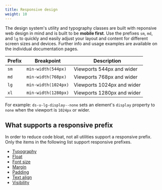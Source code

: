 ```yaml
---
title: Responsive design
weight: 10
---
```


The design system's utility and typography classes are built with reponsive web design in mind and is built to be **mobile first**. Use the prefixes `sm`, `md`, and `lg` to quickly and easily adjust your layout and content for different screen sizes and devices. Further info and usage examples are available on the individual documentation pages.

| Prefix | Breakpoint | Description |
| ------ | ---------- | ----------- |
| `sm` | `min-width(544px)` | Viewports 544px and wider |
| `md` | `min-width(768px)` | Viewports 768px and wider |
| `lg` | `min-width(1024px)` | Viewports 1024px and wider |
| `xl` | `min-width(1280px)` | Viewports 1280px and wider |

For example: `ds-u-lg-display--none` sets an element's `display` property to `none` when the viewport is `1024px` or wider.

## What supports a responsive prefix

In order to reduce code bloat, not all utilities support a responsive prefix. Only the items in the following list support responsive prefixes.

- [Typography]({{root}}/base/typography#responsive)
- [Float]({{root}}/utilities/float#responsive)
- [Font size]({{root}}/utilities/font-size#responsive)
- [Margin]({{root}}/utilities/margin#responsive)
- [Padding]({{root}}/utilities/padding#responsive)
- [Text align]({{root}}/utilities/text-align#responsive)
- [Visibility]({{root}}/utilities/visibility#responsive)